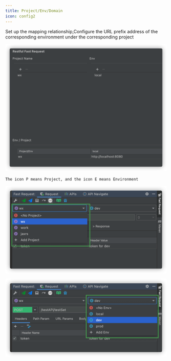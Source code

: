```yaml
---
title: Project/Env/Domain
icon: config2
---
```


Set up the mapping relationship,Configure the URL prefix address of the corresponding environment under the corresponding project

![](../../../.vuepress/public/img/projectEnvUrl_en.png)

```
The icon P means Project, and the icon E means Environment
```

![dropdownProject](../../../.vuepress/public/img/dropdownProject.png)

![dropdownEnv](../../../.vuepress/public/img/dropdownEnv.png)
